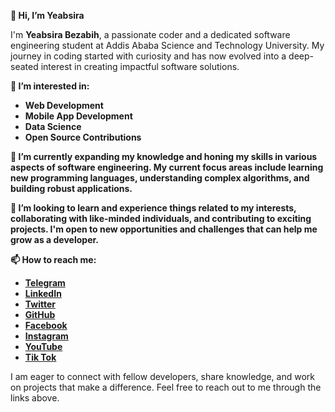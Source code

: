 **👋 Hi, I’m Yeabsira**

I'm **Yeabsira Bezabih**, a passionate coder and a dedicated software engineering student at Addis Ababa Science and Technology University. My journey in coding started with curiosity and has now evolved into a deep-seated interest in creating impactful software solutions.

**👀 I’m interested in:**
- **Web Development**
- **Mobile App Development**
- **Data Science**
- **Open Source Contributions**

**🌱 I’m currently expanding my knowledge and honing my skills in various aspects of software engineering. My current focus areas include learning new programming languages, understanding complex algorithms, and building robust applications.**

**💞️ I’m looking to learn and experience things related to my interests, collaborating with like-minded individuals, and contributing to exciting projects. I'm open to new opportunities and challenges that can help me grow as a developer.**

**📫 How to reach me:**
- [**Telegram**](https://t.me/Yeabsira_Bezabih)
- [**LinkedIn**](https://www.linkedin.com/in/yeabsira-bezabih-a23082299)
- [**Twitter**](https://x.com/YeabsiraBezabih)
- [**GitHub**](https://github.com/Yeabdevts)
- [**Facebook**](https://www.facebook.com/Yeabsira.Bezabih7)
- [**Instagram**](https://www.instagram.com/yeabsira_bezabih)
- [**YouTube**](https://www.youtube.com/@YeabsiraBezabih)
- [**Tik Tok**](https://www.tiktok.com/@yeabsira_bezabih)

I am eager to connect with fellow developers, share knowledge, and work on projects that make a difference. Feel free to reach out to me through the links above.

<!---
Yeabdevts/Yeabdevts is a ✨ special ✨ repository because its `README.md` (this file) appears on your GitHub profile.
You can click the Preview link to take a look at your changes.
--->
